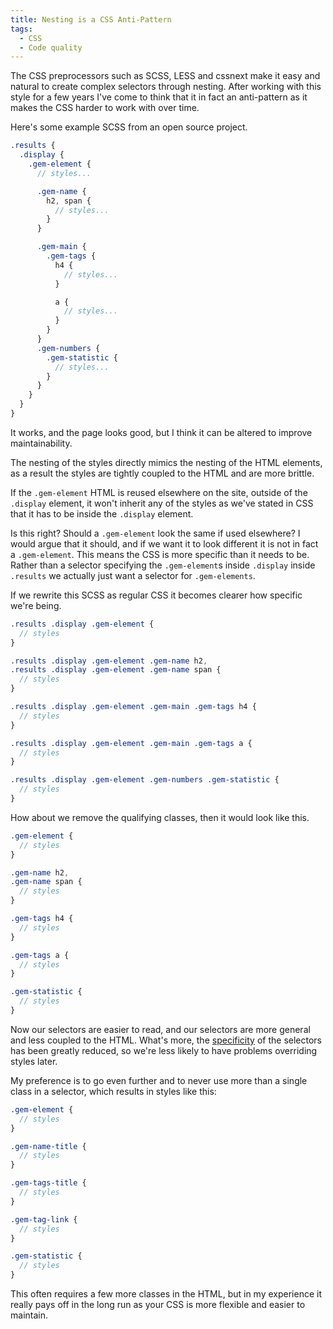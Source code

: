 ```yaml
---
title: Nesting is a CSS Anti-Pattern
tags:
  - CSS
  - Code quality
---
```


The CSS preprocessors such as SCSS, LESS and cssnext make it easy and natural
to create complex selectors through nesting. After working with this style for
a few years I've come to think that it in fact an anti-pattern as it makes the
CSS harder to work with over time.

Here's some example SCSS from an open source project.

```scss
.results {
  .display {
    .gem-element {
      // styles...

      .gem-name {
        h2, span {
          // styles...
        }
      }

      .gem-main {
        .gem-tags {
          h4 {
            // styles...
          }

          a {
            // styles...
          }
        }
      }
      .gem-numbers {
        .gem-statistic {
          // styles...
        }
      }
    }
  }
}
```

It works, and the page looks good, but I think it can be altered to improve
maintainability.

The nesting of the styles directly mimics the nesting of the HTML elements,
as a result the styles are tightly coupled to the HTML and are more brittle.

If the `.gem-element` HTML is reused elsewhere on the site, outside of the
`.display` element, it won't inherit any of the styles as we've stated in CSS
that it has to be inside the `.display` element.

Is this right? Should a `.gem-element` look the same if used elsewhere? I
would argue that it should, and if we want it to look different it is not in
fact a `.gem-element`. This means the CSS is more specific than it needs to
be. Rather than a selector specifying the `.gem-element`s inside `.display`
inside `.results` we actually just want a selector for `.gem-elements`.

If we rewrite this SCSS as regular CSS it becomes clearer how specific we're
being.

```scss
.results .display .gem-element {
  // styles
}

.results .display .gem-element .gem-name h2,
.results .display .gem-element .gem-name span {
  // styles
}

.results .display .gem-element .gem-main .gem-tags h4 {
  // styles
}

.results .display .gem-element .gem-main .gem-tags a {
  // styles
}

.results .display .gem-element .gem-numbers .gem-statistic {
  // styles
}
```

How about we remove the qualifying classes, then it would look like this.

```scss
.gem-element {
  // styles
}

.gem-name h2,
.gem-name span {
  // styles
}

.gem-tags h4 {
  // styles
}

.gem-tags a {
  // styles
}

.gem-statistic {
  // styles
}
```

Now our selectors are easier to read, and our selectors are more general and
less coupled to the HTML. What's more, the
[specificity](https://developer.mozilla.org/en/docs/Web/CSS/Specificity) of
the selectors has been greatly reduced, so we're less likely to have problems
overriding styles later.

My preference is to go even further and to never use more than a single class
in a selector, which results in styles like this:


```scss
.gem-element {
  // styles
}

.gem-name-title {
  // styles
}

.gem-tags-title {
  // styles
}

.gem-tag-link {
  // styles
}

.gem-statistic {
  // styles
}
```

This often requires a few more classes in the HTML, but in my experience it
really pays off in the long run as your CSS is more flexible and easier to
maintain.
